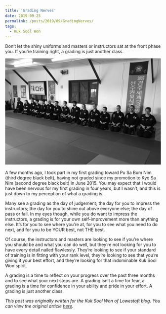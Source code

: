 ```yaml
---
title: 'Grading Nerves'
date: 2019-09-25
permalink: /posts/2019/09/GradingNerves/
tags:
  - Kuk Sool Won
---
```

Don’t let the shiny uniforms and masters or instructors sat at the front phase you. If you’re training right, a grading is just another class.

![KSW Grading](/images/KSW_Grading.jpg)

A few months ago, I took part in my first grading toward Pu Sa Bum Nim (third degree black belt), having not graded since my promotion to Kyo Sa Nim (second degree black belt) in June 2015. You may expect that I would have been nervous for my first grading in four years, but I wasn’t, and this is just down to my perception of what a grading is.

Many see a grading as the day of judgement; the day for you to impress the instructors; the day for you to shine out above everyone else; the day of pass or fail. In my eyes though, while you do want to impress the instructors, a grading is for your own self-improvement more than anything else. It’s for you to see where you’re at, for you to see what you need to do next, and for you to be YOUR best, not THE best.

Of course, the instructors and masters are looking to see if you’re where you should be and what you can do well, but they’re not looking for you to have every detail nailed flawlessly. They’re looking to see if your standard of training is in fitting with your rank level, they’re looking to see that you’re giving it your best effort, and they’re looking for that indominable Kuk Sool Won spirit.

A grading is a time to reflect on your progress over the past three months and to see what your next steps are. A grading isn’t a time for fear, a grading is a time for confidence in your ability and pride in your effort. A grading is just another class.

*This post was originally written for the Kuk Sool Won of Lowestoft blog. You can view the original article [here](https://kuksoolwonlowestoft.co.uk/grading-nerves/).*